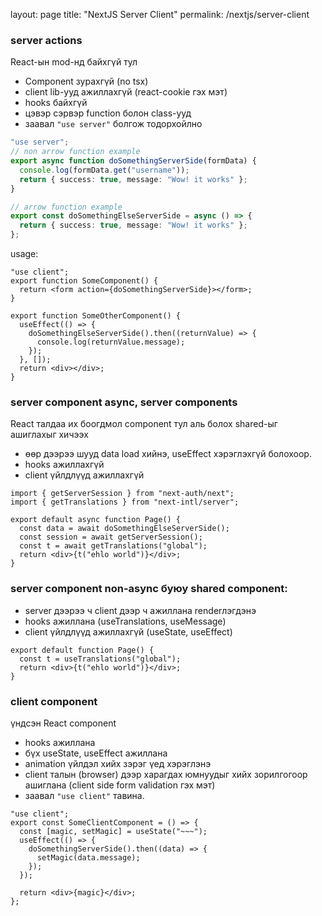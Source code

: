 layout: page
title: "NextJS Server Client"
permalink: /nextjs/server-client

### server actions

React-ын mod-нд байхгүй тул

- Component зурахгүй (no tsx)
- client lib-ууд ажиллахгүй (react-cookie гэх мэт)
- hooks байхгүй
- цэвэр сэрвэр function болон class-ууд
- заавал `"use server"` болгож тодорхойлно

```ts
"use server";
// non arrow function example
export async function doSomethingServerSide(formData) {
  console.log(formData.get("username"));
  return { success: true, message: "Wow! it works" };
}

// arrow function example
export const doSomethingElseServerSide = async () => {
  return { success: true, message: "Wow! it works" };
};
```

usage:

```tsx
"use client";
export function SomeComponent() {
  return <form action={doSomethingServerSide}></form>;
}

export function SomeOtherComponent() {
  useEffect(() => {
    doSomethingElseServerSide().then((returnValue) => {
      console.log(returnValue.message);
    });
  }, []);
  return <div></div>;
}
```
### server component async, server components

React талдаа их боогдмол component тул аль болох shared-ыг ашиглахыг хичээх

- өөр дээрээ шууд data load хийнэ, useEffect хэрэглэхгүй болохоор.
- hooks ажиллахгүй
- client үйлдлүүд ажиллахгүй

```tsx
import { getServerSession } from "next-auth/next";
import { getTranslations } from "next-intl/server";

export default async function Page() {
  const data = await doSomethingElseServerSide();
  const session = await getServerSession();
  const t = await getTranslations("global");
  return <div>{t("ehlo world")}</div>;
}
```

### server component non-async буюу shared component:

- server дээрээ ч client дээр ч ажиллана renderлэгдэнэ
- hooks ажиллана (useTranslations, useMessage)
- client үйлдлүүд ажиллахгүй (useState, useEffect)

```tsx
export default function Page() {
  const t = useTranslations("global");
  return <div>{t("ehlo world")}</div>;
}
```

### client component

үндсэн React component

- hooks ажиллана
- бүх useState, useEffect ажиллана
- animation үйлдэл хийх зэрэг үед хэрэглэнэ
- client талын (browser) дээр харагдах юмнуудыг хийх зорилгогоор ашиглана (client side form validation гэх мэт)
- заавал `"use client"` тавина.

```tsx
"use client";
export const SomeClientComponent = () => {
  const [magic, setMagic] = useState("~~~");
  useEffect(() => {
    doSomethingServerSide().then((data) => {
      setMagic(data.message);
    });
  });

  return <div>{magic}</div>;
};
```
